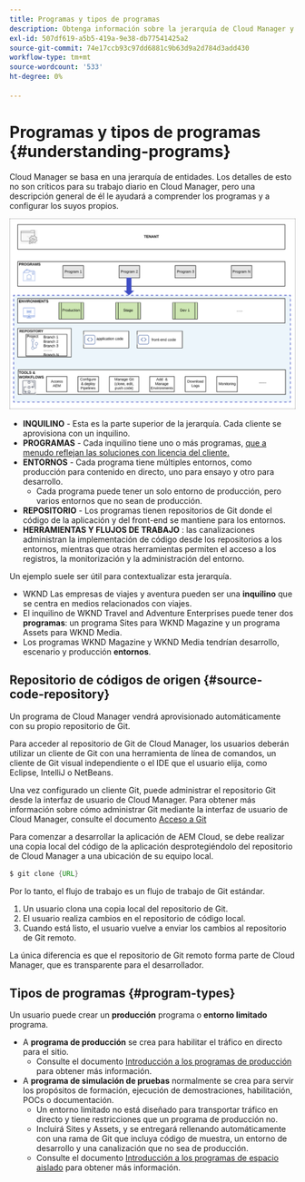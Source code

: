 ```yaml
---
title: Programas y tipos de programas
description: Obtenga información sobre la jerarquía de Cloud Manager y cómo encajan los distintos tipos de programas en su estructura y cómo difieren.
exl-id: 507df619-a5b5-419a-9e38-db77541425a2
source-git-commit: 74e17ccb93c97dd6881c9b63d9a2d784d3add430
workflow-type: tm+mt
source-wordcount: '533'
ht-degree: 0%

---
```



# Programas y tipos de programas {#understanding-programs}

Cloud Manager se basa en una jerarquía de entidades. Los detalles de esto no son críticos para su trabajo diario en Cloud Manager, pero una descripción general de él le ayudará a comprender los programas y a configurar los suyos propios.

![Jerarquía de Cloud Manager](assets/program-types1.png)

* **INQUILINO** - Esta es la parte superior de la jerarquía. Cada cliente se aprovisiona con un inquilino.
* **PROGRAMAS** - Cada inquilino tiene uno o más programas, [que a menudo reflejan las soluciones con licencia del cliente.](introduction-production-programs.md)
* **ENTORNOS** - Cada programa tiene múltiples entornos, como producción para contenido en directo, uno para ensayo y otro para desarrollo.
   * Cada programa puede tener un solo entorno de producción, pero varios entornos que no sean de producción.
* **REPOSITORIO** - Los programas tienen repositorios de Git donde el código de la aplicación y del front-end se mantiene para los entornos.
* **HERRAMIENTAS Y FLUJOS DE TRABAJO** : las canalizaciones administran la implementación de código desde los repositorios a los entornos, mientras que otras herramientas permiten el acceso a los registros, la monitorización y la administración del entorno.

Un ejemplo suele ser útil para contextualizar esta jerarquía.

* WKND Las empresas de viajes y aventura pueden ser una **inquilino** que se centra en medios relacionados con viajes.
* El inquilino de WKND Travel and Adventure Enterprises puede tener dos **programas**: un programa Sites para WKND Magazine y un programa Assets para WKND Media.
* Los programas WKND Magazine y WKND Media tendrían desarrollo, escenario y producción **entornos**.

## Repositorio de códigos de origen {#source-code-repository}

Un programa de Cloud Manager vendrá aprovisionado automáticamente con su propio repositorio de Git.

Para acceder al repositorio de Git de Cloud Manager, los usuarios deberán utilizar un cliente de Git con una herramienta de línea de comandos, un cliente de Git visual independiente o el IDE que el usuario elija, como Eclipse, IntelliJ o NetBeans.

Una vez configurado un cliente Git, puede administrar el repositorio Git desde la interfaz de usuario de Cloud Manager. Para obtener más información sobre cómo administrar Git mediante la interfaz de usuario de Cloud Manager, consulte el documento [Acceso a Git](/help/implementing/cloud-manager/managing-code/accessing-repos.md)

Para comenzar a desarrollar la aplicación de AEM Cloud, se debe realizar una copia local del código de la aplicación desprotegiéndolo del repositorio de Cloud Manager a una ubicación de su equipo local.

```java
$ git clone {URL}
```

Por lo tanto, el flujo de trabajo es un flujo de trabajo de Git estándar.

1. Un usuario clona una copia local del repositorio de Git.
1. El usuario realiza cambios en el repositorio de código local.
1. Cuando está listo, el usuario vuelve a enviar los cambios al repositorio de Git remoto.

La única diferencia es que el repositorio de Git remoto forma parte de Cloud Manager, que es transparente para el desarrollador.

## Tipos de programas {#program-types}

Un usuario puede crear un **producción** programa o **entorno limitado** programa.

* A **programa de producción** se crea para habilitar el tráfico en directo para el sitio.
   * Consulte el documento [Introducción a los programas de producción](/help/implementing/cloud-manager/getting-access-to-aem-in-cloud/introduction-production-programs.md) para obtener más información.
* A **programa de simulación de pruebas** normalmente se crea para servir los propósitos de formación, ejecución de demostraciones, habilitación, POCs o documentación.
   * Un entorno limitado no está diseñado para transportar tráfico en directo y tiene restricciones que un programa de producción no.
   * Incluirá Sites y Assets, y se entregará rellenando automáticamente con una rama de Git que incluya código de muestra, un entorno de desarrollo y una canalización que no sea de producción.
   * Consulte el documento [Introducción a los programas de espacio aislado](/help/implementing/cloud-manager/getting-access-to-aem-in-cloud/introduction-sandbox-programs.md) para obtener más información.
